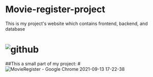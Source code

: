 # Movie-register-project
This is my project's website which contains frontend, backend, and database

# ![github](https://user-images.githubusercontent.com/46284108/134476152-7649e833-3f1a-4f9b-bc9b-a661c732e1f5.png)

##This a small part of my project:
#![MovieRegister - Google Chrome 2021-09-13 17-22-38](https://user-images.githubusercontent.com/46284108/134480975-a839f2ed-852d-4328-95c0-3c53f0ae8b28.gif)

